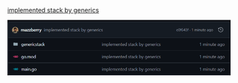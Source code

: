 

[implemented stack by generics](https://github.com/mazzberry/go-generic-stack)

![alt text](image.png)